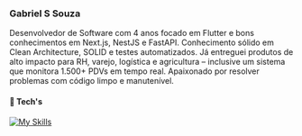 ### Gabriel S Souza
Desenvolvedor de Software com 4 anos focado em Flutter e bons conhecimentos em Next.js, NestJS e FastAPI. Conhecimento sólido em Clean Architecture, SOLID e testes automatizados. Já entreguei produtos de alto impacto para RH, varejo, logística e agricultura – inclusive um sistema que monitora 1.500+ PDVs em tempo real. Apaixonado por resolver problemas com código limpo e manutenível.

#### 🧰 Tech's
[![My Skills](https://skillicons.dev/icons?i=flutter,aws,react,next,typescript,nestjs,nodejs,python,fastapi,postgresql,git)](https://skillicons.dev)
